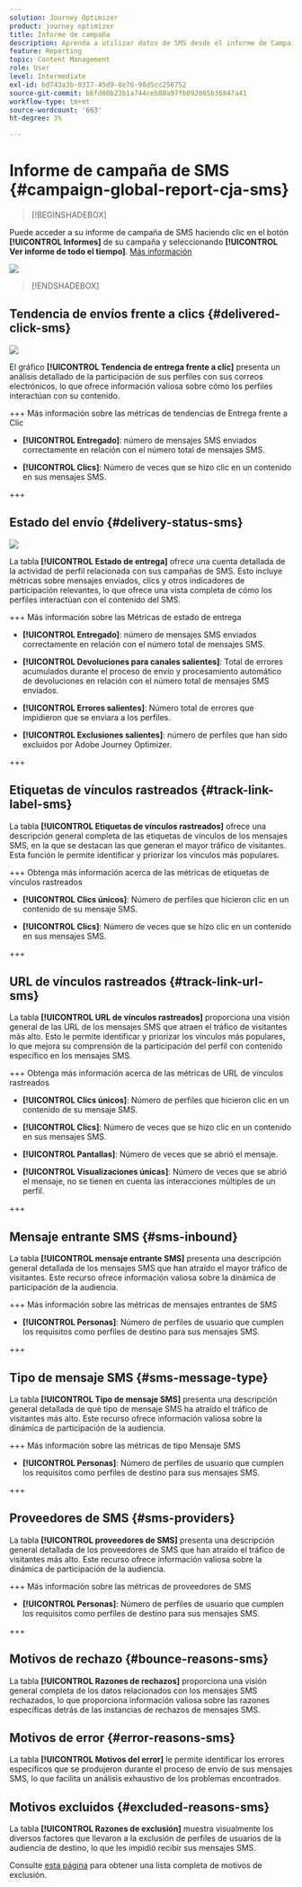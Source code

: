 ```yaml
---
solution: Journey Optimizer
product: journey optimizer
title: Informe de campaña
description: Aprenda a utilizar datos de SMS desde el informe de Campaign
feature: Reporting
topic: Content Management
role: User
level: Intermediate
exl-id: bd743a3b-0317-45d9-8e76-98d5cc258752
source-git-commit: b6fd60b23b1a744ceb80a97fb092065b36847a41
workflow-type: tm+mt
source-wordcount: '663'
ht-degree: 3%

---
```


# Informe de campaña de SMS {#campaign-global-report-cja-sms}

>[!BEGINSHADEBOX]

Puede acceder a su informe de campaña de SMS haciendo clic en el botón **[!UICONTROL Informes]** de su campaña y seleccionando **[!UICONTROL Ver informe de todo el tiempo]**. [Más información](report-gs-cja.md)

![](assets/report-access.png)

>[!ENDSHADEBOX]

## Tendencia de envíos frente a clics {#delivered-click-sms}

![](assets/cja-campaign-sms-delivered.png)

El gráfico **[!UICONTROL Tendencia de entrega frente a clic]** presenta un análisis detallado de la participación de sus perfiles con sus correos electrónicos, lo que ofrece información valiosa sobre cómo los perfiles interactúan con su contenido.

+++ Más información sobre las métricas de tendencias de Entrega frente a Clic

* **[!UICONTROL Entregado]**: número de mensajes SMS enviados correctamente en relación con el número total de mensajes SMS.

* **[!UICONTROL Clics]**: Número de veces que se hizo clic en un contenido en sus mensajes SMS.

+++

## Estado del envío {#delivery-status-sms}

![](assets/cja-campaign-sms-status.png)

La tabla **[!UICONTROL Estado de entrega]** ofrece una cuenta detallada de la actividad de perfil relacionada con sus campañas de SMS. Esto incluye métricas sobre mensajes enviados, clics y otros indicadores de participación relevantes, lo que ofrece una vista completa de cómo los perfiles interactúan con el contenido del SMS.

+++ Más información sobre las Métricas de estado de entrega

* **[!UICONTROL Entregado]**: número de mensajes SMS enviados correctamente en relación con el número total de mensajes SMS.

* **[!UICONTROL Devoluciones para canales salientes]**: Total de errores acumulados durante el proceso de envío y procesamiento automático de devoluciones en relación con el número total de mensajes SMS enviados.

* **[!UICONTROL Errores salientes]**: Número total de errores que impidieron que se enviara a los perfiles.

* **[!UICONTROL Exclusiones salientes]**: número de perfiles que han sido excluidos por Adobe Journey Optimizer.

+++

## Etiquetas de vínculos rastreados {#track-link-label-sms}

La tabla **[!UICONTROL Etiquetas de vínculos rastreados]** ofrece una descripción general completa de las etiquetas de vínculos de los mensajes SMS, en la que se destacan las que generan el mayor tráfico de visitantes. Esta función le permite identificar y priorizar los vínculos más populares.

+++ Obtenga más información acerca de las métricas de etiquetas de vínculos rastreados

* **[!UICONTROL Clics únicos]**: Número de perfiles que hicieron clic en un contenido de su mensaje SMS.

* **[!UICONTROL Clics]**: Número de veces que se hizo clic en un contenido en sus mensajes SMS.

+++

## URL de vínculos rastreados {#track-link-url-sms}

La tabla **[!UICONTROL URL de vínculos rastreados]** proporciona una visión general de las URL de los mensajes SMS que atraen el tráfico de visitantes más alto. Esto le permite identificar y priorizar los vínculos más populares, lo que mejora su comprensión de la participación del perfil con contenido específico en los mensajes SMS.

+++ Obtenga más información acerca de las métricas de URL de vínculos rastreados

* **[!UICONTROL Clics únicos]**: Número de perfiles que hicieron clic en un contenido de su mensaje SMS.

* **[!UICONTROL Clics]**: Número de veces que se hizo clic en un contenido en sus mensajes SMS.

* **[!UICONTROL Pantallas]**: Número de veces que se abrió el mensaje.

* **[!UICONTROL Visualizaciones únicas]**: Número de veces que se abrió el mensaje, no se tienen en cuenta las interacciones múltiples de un perfil.

+++

## Mensaje entrante SMS {#sms-inbound}

La tabla **[!UICONTROL mensaje entrante SMS]** presenta una descripción general detallada de los mensajes SMS que han atraído el mayor tráfico de visitantes. Este recurso ofrece información valiosa sobre la dinámica de participación de la audiencia.

+++ Más información sobre las métricas de mensajes entrantes de SMS

* **[!UICONTROL Personas]**: Número de perfiles de usuario que cumplen los requisitos como perfiles de destino para sus mensajes SMS.

+++

## Tipo de mensaje SMS {#sms-message-type}

La tabla **[!UICONTROL Tipo de mensaje SMS]** presenta una descripción general detallada de qué tipo de mensaje SMS ha atraído el tráfico de visitantes más alto. Este recurso ofrece información valiosa sobre la dinámica de participación de la audiencia.

+++ Más información sobre las métricas de tipo Mensaje SMS

* **[!UICONTROL Personas]**: Número de perfiles de usuario que cumplen los requisitos como perfiles de destino para sus mensajes SMS.

+++

## Proveedores de SMS {#sms-providers}

La tabla **[!UICONTROL proveedores de SMS]** presenta una descripción general detallada de los proveedores de SMS que han atraído el tráfico de visitantes más alto. Este recurso ofrece información valiosa sobre la dinámica de participación de la audiencia.

+++ Más información sobre las métricas de proveedores de SMS

* **[!UICONTROL Personas]**: Número de perfiles de usuario que cumplen los requisitos como perfiles de destino para sus mensajes SMS.

+++

## Motivos de rechazo {#bounce-reasons-sms}

La tabla **[!UICONTROL Razones de rechazos]** proporciona una visión general completa de los datos relacionados con los mensajes SMS rechazados, lo que proporciona información valiosa sobre las razones específicas detrás de las instancias de rechazos de mensajes SMS.

## Motivos de error {#error-reasons-sms}

La tabla **[!UICONTROL Motivos del error]** le permite identificar los errores específicos que se produjeron durante el proceso de envío de sus mensajes SMS, lo que facilita un análisis exhaustivo de los problemas encontrados.

## Motivos excluidos {#excluded-reasons-sms}

La tabla **[!UICONTROL Razones de exclusión]** muestra visualmente los diversos factores que llevaron a la exclusión de perfiles de usuarios de la audiencia de destino, lo que les impidió recibir sus mensajes SMS.

Consulte [esta página](exclusion-list.md) para obtener una lista completa de motivos de exclusión.
